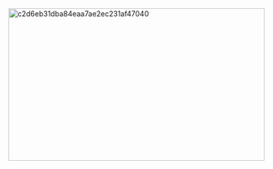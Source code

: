 <img width="100%" height="300px" src="https://i.ibb.co/yf7VB5S/c2d6eb31dba84eaa7ae2ec231af47040.gif" alt="c2d6eb31dba84eaa7ae2ec231af47040" border="0">
